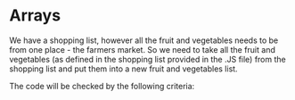 # Arrays

We have a shopping list, however all the fruit and vegetables needs to be from one place - the farmers market.
So we need to take all the fruit and vegetables (as defined in the shopping list provided in the .JS file) from the shopping list and put them into a new fruit and vegetables list.

The code will be checked by the following criteria: 
